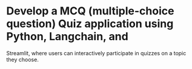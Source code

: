 # Develop a MCQ (multiple-choice question) Quiz application using Python, Langchain, and
Streamlit, where users can interactively participate in quizzes on a topic they choose.

